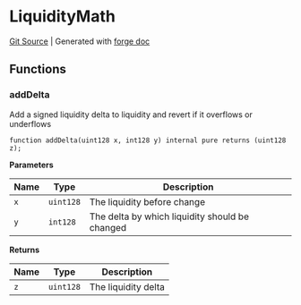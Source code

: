 # LiquidityMath
[Git Source](https://github.com/uniswap/v4-core/blob/1141642f8ba4665a50660886a8a8401526677045/src/libraries/LiquidityMath.sol)
| Generated with [forge doc](https://book.getfoundry.sh/reference/forge/forge-doc)


## Functions
### addDelta

Add a signed liquidity delta to liquidity and revert if it overflows or underflows


```solidity
function addDelta(uint128 x, int128 y) internal pure returns (uint128 z);
```
**Parameters**

|Name|Type|Description|
|----|----|-----------|
|`x`|`uint128`|The liquidity before change|
|`y`|`int128`|The delta by which liquidity should be changed|

**Returns**

|Name|Type|Description|
|----|----|-----------|
|`z`|`uint128`|The liquidity delta|


